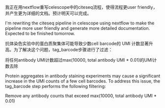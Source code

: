 我正在用nextflow重写celescope中的citeseq流程，使得流程更user friendly，并产生更为详细的文档。预计明天可以完成。

I'm rewriting the citeseq pipeline in celescope using nextflow to make the pipeline more user friendly and generate more detailed documentation. Expected to be finished tomorrow.

抗体染色实验中的蛋白质聚集体可能导致少数cell barcode的 UMI 计数显著升高。为了解决这个问题，tag_barcode步骤进行了过滤：

将任何antibody UMI计数超过max(10000, total antibody UMI * 0.01)的UMI计数去除


Protein aggregates in antibody staining experiments may cause a significant increase in the UMI counts of a few cell barcodes. To address this issue, the tag_barcode step performs the following filtering:

Remove any antibody counts that exceed max(10000, total antibody UMI * 0.01)